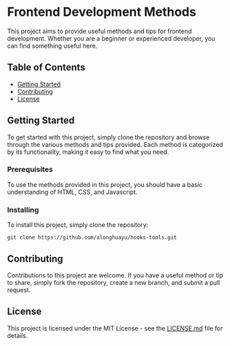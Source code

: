 # Frontend Development Methods

This project aims to provide useful methods and tips for frontend development. Whether you are a beginner or experienced developer, you can find something useful here.

## Table of Contents

- [Getting Started](#getting-started)
- [Contributing](#contributing)
- [License](#license)

## Getting Started

To get started with this project, simply clone the repository and browse through the various methods and tips provided. Each method is categorized by its functionality, making it easy to find what you need.

### Prerequisites

To use the methods provided in this project, you should have a basic understanding of HTML, CSS, and Javascript.

### Installing

To install this project, simply clone the repository:

```
git clone https://github.com/alonghuayu/hooks-tools.git
```

## Contributing

Contributions to this project are welcome. If you have a useful method or tip to share, simply fork the repository, create a new branch, and submit a pull request.

## License

This project is licensed under the MIT License - see the [LICENSE.md](LICENSE.md) file for details.